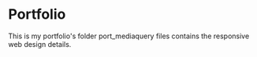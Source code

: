 # Portfolio
This is my portfolio's folder
port_mediaquery files contains the responsive web design details.

